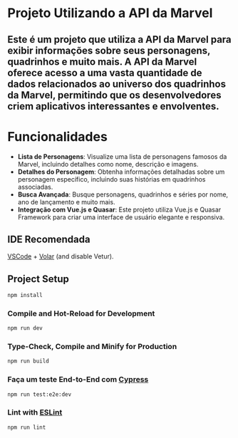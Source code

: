 # Projeto Utilizando a API da Marvel

## Este é um projeto que utiliza a API da Marvel para exibir informações sobre seus personagens, quadrinhos e muito mais. A API da Marvel oferece acesso a uma vasta quantidade de dados relacionados ao universo dos quadrinhos da Marvel, permitindo que os desenvolvedores criem aplicativos interessantes e envolventes.

# Funcionalidades

- **Lista de Personagens**: Visualize uma lista de personagens famosos da Marvel, incluindo detalhes como nome, descrição e imagens.
- **Detalhes do Personagem**: Obtenha informações detalhadas sobre um personagem específico, incluindo suas histórias em quadrinhos associadas.
- **Busca Avançada**: Busque personagens, quadrinhos e séries por nome, ano de lançamento e muito mais.
- **Integração com Vue.js e Quasar**: Este projeto utiliza Vue.js e Quasar Framework para criar uma interface de usuário elegante e responsiva.

## IDE Recomendada

[VSCode](https://code.visualstudio.com/) + [Volar](https://marketplace.visualstudio.com/items?itemName=Vue.volar) (and disable Vetur).

## Project Setup

```sh
npm install
```

### Compile and Hot-Reload for Development

```sh
npm run dev
```

### Type-Check, Compile and Minify for Production

```sh
npm run build
```

### Faça um teste End-to-End com [Cypress](https://www.cypress.io/)

```sh
npm run test:e2e:dev
```

### Lint with [ESLint](https://eslint.org/)

```sh
npm run lint
```

